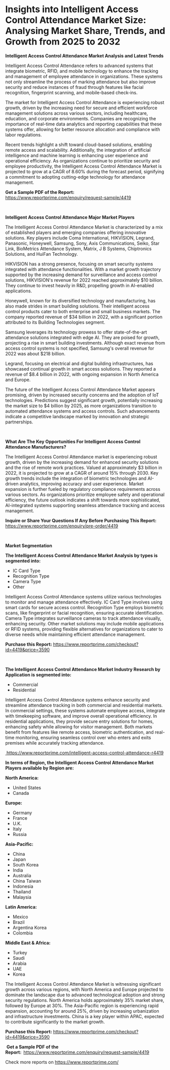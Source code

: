<p><h1>Insights into Intelligent Access Control Attendance Market Size: Analysing Market Share, Trends, and Growth from 2025 to 2032</h1></p><p><strong>Intelligent Access Control Attendance Market Analysis and Latest Trends</strong></p>
<p><p>Intelligent Access Control Attendance refers to advanced systems that integrate biometric, RFID, and mobile technology to enhance the tracking and management of employee attendance in organizations. These systems not only streamline the process of marking attendance but also improve security and reduce instances of fraud through features like facial recognition, fingerprint scanning, and mobile-based check-ins. </p><p>The market for Intelligent Access Control Attendance is experiencing robust growth, driven by the increasing need for secure and efficient workforce management solutions across various sectors, including healthcare, education, and corporate environments. Companies are recognizing the importance of real-time data analytics and reporting capabilities that these systems offer, allowing for better resource allocation and compliance with labor regulations.</p><p>Recent trends highlight a shift toward cloud-based solutions, enabling remote access and scalability. Additionally, the integration of artificial intelligence and machine learning is enhancing user experience and operational efficiency. As organizations continue to prioritize security and employee productivity, the Intelligent Access Control Attendance Market is projected to grow at a CAGR of 8.60% during the forecast period, signifying a commitment to adopting cutting-edge technology for attendance management.</p></p>
<p><strong>Get a Sample PDF of the Report:&nbsp;</strong> <a href="https://www.reportprime.com/enquiry/request-sample/4419?utm_campaign=3129&utm_medium=2&utm_source=Github&utm_content=ia&utm_term=19032025&utm_id=intelligent-access-control-attendance">https://www.reportprime.com/enquiry/request-sample/4419</a></p>
<p>&nbsp;</p>
<p><strong>Intelligent Access Control Attendance Major Market Players</strong></p>
<p><p>The Intelligent Access Control Attendance Market is characterized by a mix of established players and emerging companies offering innovative solutions. Key players include Coma International, HIKVISION, Legrand, Panasonic, Honeywell, Samsung, Sony, Axis Communications, Seiko, Star Link, BioMetrics Attendance System, Matrix, J B Systems, Chiptronics Solutions, and HuiFan Technology.</p><p>HIKVISION has a strong presence, focusing on smart security systems integrated with attendance functionalities. With a market growth trajectory supported by the increasing demand for surveillance and access control solutions, HIKVISION's revenue for 2022 reached approximately $10 billion. They continue to invest heavily in R&D, propelling growth in AI-enabled applications.</p><p>Honeywell, known for its diversified technology and manufacturing, has also made strides in smart building solutions. Their intelligent access control products cater to both enterprise and small business markets. The company reported revenue of $34 billion in 2022, with a significant portion attributed to its Building Technologies segment.</p><p>Samsung leverages its technology prowess to offer state-of-the-art attendance solutions integrated with edge AI. They are poised for growth, projecting a rise in smart building investments. Although exact revenue from access control systems is not specified, Samsung's overall revenue for 2022 was about $218 billion.</p><p>Legrand, focusing on electrical and digital building infrastructures, has showcased continual growth in smart access solutions. They reported a revenue of $8.4 billion in 2022, with ongoing expansion in North America and Europe.</p><p>The future of the Intelligent Access Control Attendance Market appears promising, driven by increased security concerns and the adoption of IoT technologies. Predictions suggest significant growth, potentially increasing the market size to $4 billion by 2025, as more organizations transition to automated attendance systems and access controls. Such advancements indicate a competitive landscape marked by innovation and strategic partnerships.</p></p>
<p>&nbsp;</p>
<p><strong>What Are The Key Opportunities For Intelligent Access Control Attendance Manufacturers?</strong></p>
<p><p>The Intelligent Access Control Attendance market is experiencing robust growth, driven by the increasing demand for enhanced security solutions and the rise of remote work practices. Valued at approximately $3 billion in 2022, it is projected to grow at a CAGR of around 15% through 2030. Key growth trends include the integration of biometric technologies and AI-driven analytics, improving accuracy and user experience. Market expansion is further fueled by regulatory compliance requirements across various sectors. As organizations prioritize employee safety and operational efficiency, the future outlook indicates a shift towards more sophisticated, AI-integrated systems supporting seamless attendance tracking and access management.</p></p>
<p><strong>Inquire or Share Your Questions If Any Before Purchasing This Report:</strong> <a href="https://www.reportprime.com/enquiry/pre-order/4419?utm_campaign=3129&utm_medium=2&utm_source=Github&utm_content=ia&utm_term=19032025&utm_id=intelligent-access-control-attendance">https://www.reportprime.com/enquiry/pre-order/4419</a></p>
<p>&nbsp;</p>
<p><strong>Market Segmentation</strong></p>
<p><strong>The Intelligent Access Control Attendance Market Analysis by types is segmented into:</strong></p>
<p><ul><li>IC Card Type</li><li>Recognition Type</li><li>Camera Type</li><li>Other</li></ul></p>
<p><p>Intelligent Access Control Attendance systems utilize various technologies to monitor and manage attendance effectively. IC Card Type involves using smart cards for secure access control. Recognition Type employs biometric scans, like fingerprint or facial recognition, ensuring accurate identification. Camera Type integrates surveillance cameras to track attendance visually, enhancing security. Other market solutions may include mobile applications or RFID systems, providing flexible alternatives for organizations to cater to diverse needs while maintaining efficient attendance management.</p></p>
<p><strong>Purchase this Report:&nbsp;</strong><a href="https://www.reportprime.com/checkout?id=4419&price=3590&utm_campaign=3129&utm_medium=2&utm_source=Github&utm_content=ia&utm_term=19032025&utm_id=intelligent-access-control-attendance">https://www.reportprime.com/checkout?id=4419&price=3590</a></p>
<p>&nbsp;</p>
<p><strong>The Intelligent Access Control Attendance Market Industry Research by Application is segmented into:</strong></p>
<p><ul><li>Commercial</li><li>Residential</li></ul></p>
<p><p>Intelligent Access Control Attendance systems enhance security and streamline attendance tracking in both commercial and residential markets. In commercial settings, these systems automate employee access, integrate with timekeeping software, and improve overall operational efficiency. In residential applications, they provide secure entry solutions for homes, enhancing safety while allowing for visitor management. Both markets benefit from features like remote access, biometric authentication, and real-time monitoring, ensuring seamless control over who enters and exits premises while accurately tracking attendance.</p></p>
<p><a href="https://www.reportprime.com/intelligent-access-control-attendance-r4419?utm_campaign=3129&utm_medium=2&utm_source=Github&utm_content=ia&utm_term=19032025&utm_id=intelligent-access-control-attendance">&nbsp;https://www.reportprime.com/intelligent-access-control-attendance-r4419</a></p>
<p><strong>In terms of Region, the Intelligent Access Control Attendance Market Players available by Region are:</strong></p>
<p>
    <p> <strong> North America: </strong>
        <ul>
            <li>United States</li>
            <li>Canada</li>
        </ul>
        </p> 
    <p> <strong> Europe: </strong>
        <ul>
            <li>Germany</li>
            <li>France</li>
            <li>U.K.</li>
            <li>Italy</li>
            <li>Russia</li>
        </ul>
        </p> 
    <p> <strong> Asia-Pacific: </strong>
        <ul>
            <li>China</li>
            <li>Japan</li>
            <li>South Korea</li>
            <li>India</li>
            <li>Australia</li>
            <li>China Taiwan</li>
            <li>Indonesia</li>
            <li>Thailand</li>
            <li>Malaysia</li>
        </ul>
        </p> 
    <p> <strong> Latin America: </strong>
        <ul>
            <li>Mexico</li>
            <li>Brazil</li>
            <li>Argentina Korea</li>
            <li>Colombia</li>
        </ul>
        </p> 
    <p> <strong> Middle East & Africa: </strong>
        <ul>
            <li>Turkey</li>
            <li>Saudi</li>
            <li>Arabia</li>
            <li>UAE</li>
            <li>Korea</li>
        </ul>
    </p>
    </p>
<p><p>The Intelligent Access Control Attendance Market is witnessing significant growth across various regions, with North America and Europe projected to dominate the landscape due to advanced technological adoption and strong security regulations. North America holds approximately 35% market share, followed by Europe at 30%. The Asia-Pacific region is experiencing rapid expansion, accounting for around 25%, driven by increasing urbanization and infrastructure investments. China is a key player within APAC, expected to contribute significantly to the market growth.</p></p>
<p><strong>Purchase this Report: </strong><a href="https://www.reportprime.com/checkout?id=4419&price=3590&utm_campaign=3129&utm_medium=2&utm_source=Github&utm_content=ia&utm_term=19032025&utm_id=intelligent-access-control-attendance">https://www.reportprime.com/checkout?id=4419&price=3590</a></p>
<p>&nbsp;<strong>Get a Sample PDF of the Report:&nbsp;&nbsp;</strong><a href="https://www.reportprime.com/enquiry/request-sample/4419?utm_campaign=3129&utm_medium=2&utm_source=Github&utm_content=ia&utm_term=19032025&utm_id=intelligent-access-control-attendance">https://www.reportprime.com/enquiry/request-sample/4419</a></p>
<p><strong></strong></p>
<p>Check more reports on <a href="https://www.reportprime.com/?utm_campaign=3129&utm_medium=2&utm_source=Github&utm_content=ia&utm_term=19032025&utm_id=intelligent-access-control-attendance">https://www.reportprime.com/</a></p>